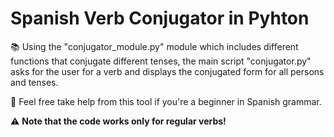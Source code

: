 # Spanish Verb Conjugator in Pyhton

📚 Using the "conjugator_module.py" module which includes different functions that conjugate different tenses, the main script "conjugator.py" asks for the user for a verb and displays the conjugated form for all persons and tenses.

🧐 Feel free take help from this tool if you're a beginner in Spanish grammar.

⚠️ **Note that the code works only for regular verbs!**
